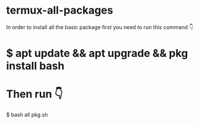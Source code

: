 # termux-all-packages
In order to install all the basic package
first you need to run this command 👇

# $ apt update && apt upgrade && pkg install bash

# Then run 👇
  $ bash all pkg.sh
